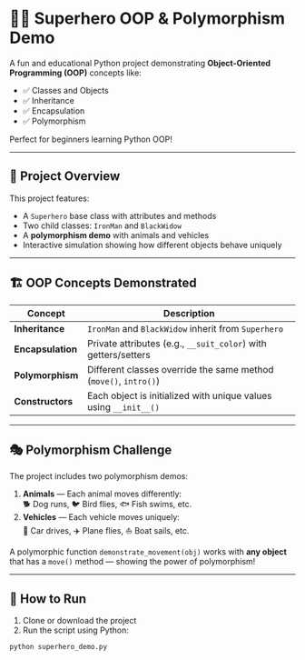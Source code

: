 # 🦸‍♂️ Superhero OOP & Polymorphism Demo

A fun and educational Python project demonstrating **Object-Oriented Programming (OOP)** concepts like:
- ✅ Classes and Objects
- ✅ Inheritance
- ✅ Encapsulation
- ✅ Polymorphism

Perfect for beginners learning Python OOP!

---

## 🎯 Project Overview

This project features:
- A `Superhero` base class with attributes and methods
- Two child classes: `IronMan` and `BlackWidow`
- A **polymorphism demo** with animals and vehicles
- Interactive simulation showing how different objects behave uniquely

---

## 🏗️ OOP Concepts Demonstrated

| Concept | Description |
|--------|-------------|
| **Inheritance** | `IronMan` and `BlackWidow` inherit from `Superhero` |
| **Encapsulation** | Private attributes (e.g., `__suit_color`) with getters/setters |
| **Polymorphism** | Different classes override the same method (`move()`, `intro()`) |
| **Constructors** | Each object is initialized with unique values using `__init__()` |

---

## 🎭 Polymorphism Challenge

The project includes two polymorphism demos:
1. **Animals** — Each animal moves differently:  
   🐕 Dog runs, 🐦 Bird flies, 🐟 Fish swims, etc.
2. **Vehicles** — Each vehicle moves uniquely:  
   🚗 Car drives, ✈️ Plane flies, ⛵ Boat sails, etc.

A polymorphic function `demonstrate_movement(obj)` works with **any object** that has a `move()` method — showing the power of polymorphism!

---

## 🧪 How to Run

1. Clone or download the project
2. Run the script using Python:

```bash
python superhero_demo.py

